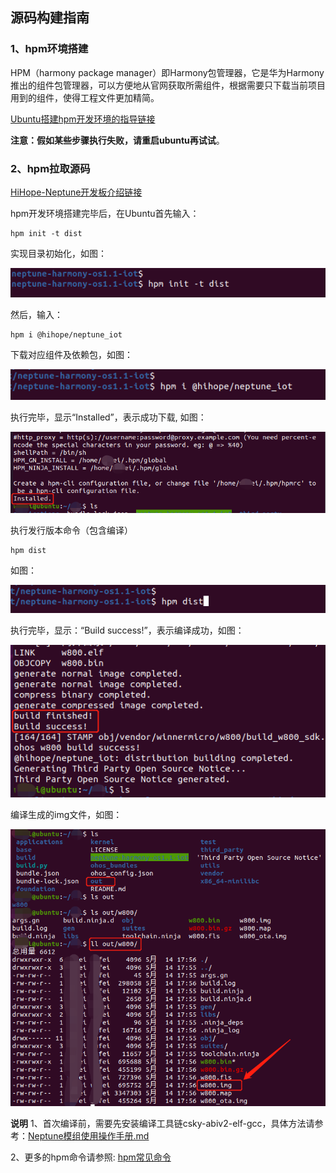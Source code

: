 ##  																				源码构建指南

###  1、hpm环境搭建

HPM（harmony package manager）即Harmony包管理器，它是华为Harmony推出的组件包管理器，可以方便地从官网获取所需组件，根据需要只下载当前项目用到的组件，使得工程文件更加精简。

[Ubuntu搭建hpm开发环境的指导链接](https://device.harmonyos.com/cn/docs/ide/user-guides/install_ubuntu-0000001072959308)

**注意：假如某些步骤执行失败，请重启ubuntu再试试**。

### 2、hpm拉取源码

[HiHope-Neptune开发板介绍链接](https://hpm.harmonyos.com/#/cn/distribution/@hihope%2Fneptune_iot)

hpm开发环境搭建完毕后，在Ubuntu首先输入：

```
hpm init -t dist 
```

实现目录初始化，如图：

![meta/image-20210513155706980](meta/image-20210513155706980.png)

然后，输入：

```
hpm i @hihope/neptune_iot
```

下载对应组件及依赖包，如图：

![meta/image-20210513155846939](meta/image-20210513155846939.png)

执行完毕，显示“Installed”，表示成功下载, 如图：

![meta/image-20210515094543489](meta/image-20210515094543489.png)

执行发行版本命令（包含编译）

```
hpm dist
```

如图：

![meta/image-20210513211727701](meta/image-20210513211727701.png)

执行完毕，显示：“Build success!”，表示编译成功，如图：

![meta/image-20210514180051211.png](meta/image-20210514180051211.png)

编译生成的img文件，如图：

![meta/image-20210514185422300.png](meta/image-20210514185422300.png)

**说明**
1、首次编译前，需要先安装编译工具链csky-abiv2-elf-gcc，具体方法请参考：[Neptune模组使用操作手册.md](https://gitee.com/hihopeorg/neptune_docs/blob/master/Neptune模组使用操作手册.md)

2、更多的hpm命令请参照: [hpm常见命令](https://device.harmonyos.com/cn/docs/develop/bundles/oem_bundle_standard_manage-0000001050171890)

